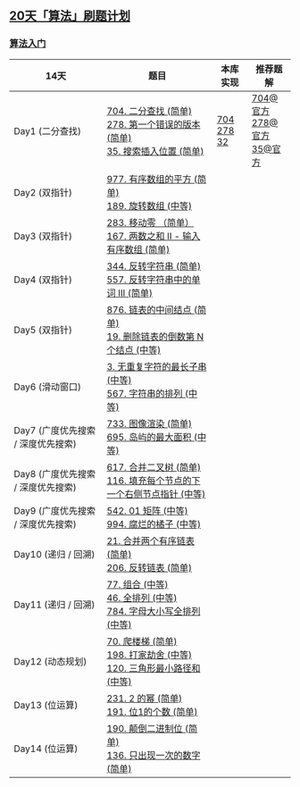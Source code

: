 ## [20天「算法」刷题计划](https://leetcode-cn.com/study-plan/algorithms/)

### [算法入门](https://leetcode-cn.com/study-plan/algorithms/?progress=55sqy0t)

| 14天                               | 题目                                                         | 本库实现                                                     | 推荐题解                                                     |
| ---------------------------------- | ------------------------------------------------------------ | ------------------------------------------------------------ | ------------------------------------------------------------ |
| Day1 (二分查找)                    | [704. 二分查找 (简单) ](https://leetcode-cn.com/problems/binary-search/)<br />[278. 第一个错误的版本 (简单)](https://leetcode-cn.com/problems/first-bad-version/)<br />[35. 搜索插入位置 (简单)](https://leetcode-cn.com/problems/search-insert-position/) | [704](https://git.io/JETC2)<br />[278](https://git.io/JETC6)<br />[32](https://git.io/JETC1) | [704@官方](https://leetcode-cn.com/problems/binary-search/solution/er-fen-cha-zhao-by-leetcode/)<br />[278@官方](https://leetcode-cn.com/problems/first-bad-version/solution/di-yi-ge-cuo-wu-de-ban-ben-by-leetcode-s-pf8h/)<br />[35@官方](https://leetcode-cn.com/problems/search-insert-position/solution/sou-suo-cha-ru-wei-zhi-by-leetcode-solution/) |
| Day2 (双指针)                      | [977. 有序数组的平方 (简单)](https://leetcode-cn.com/problems/squares-of-a-sorted-array/)<br />[189. 旋转数组 (中等)](https://leetcode-cn.com/problems/rotate-array/) |                                                              |                                                              |
| Day3 (双指针)                      | [283. 移动零 （简单）](https://leetcode-cn.com/problems/move-zeroes/) <br />[167. 两数之和 II - 输入有序数组 (简单)](https://leetcode-cn.com/problems/two-sum-ii-input-array-is-sorted/) |                                                              |                                                              |
| Day4 (双指针)                      | [344. 反转字符串 (简单)](https://leetcode-cn.com/problems/reverse-string/) <br />[557. 反转字符串中的单词 III (简单)](https://leetcode-cn.com/problems/reverse-words-in-a-string-iii/) |                                                              |                                                              |
| Day5 (双指针)                      | [876. 链表的中间结点 (简单)](https://leetcode-cn.com/problems/middle-of-the-linked-list/) <br />[19. 删除链表的倒数第 N 个结点 (中等)](https://leetcode-cn.com/problems/remove-nth-node-from-end-of-list/) |                                                              |                                                              |
| Day6 (滑动窗口)                    | [3. 无重复字符的最长子串 (中等)](https://leetcode-cn.com/problems/longest-substring-without-repeating-characters/) <br />[567. 字符串的排列 (中等)](https://leetcode-cn.com/problems/permutation-in-string/) |                                                              |                                                              |
| Day7 (广度优先搜索 / 深度优先搜索) | [733. 图像渲染 (简单)](https://leetcode-cn.com/problems/flood-fill/) <br />[695. 岛屿的最大面积 (中等)](https://leetcode-cn.com/problems/max-area-of-island/) |                                                              |                                                              |
| Day8 (广度优先搜索 / 深度优先搜索) | [617. 合并二叉树 (简单)](https://leetcode-cn.com/problems/merge-two-binary-trees/) <br />[116. 填充每个节点的下一个右侧节点指针 (中等)](https://leetcode-cn.com/problems/populating-next-right-pointers-in-each-node/) |                                                              |                                                              |
| Day9 (广度优先搜索 / 深度优先搜索) | [542. 01 矩阵 (中等)](https://leetcode-cn.com/problems/01-matrix/) <br />[994. 腐烂的橘子 (中等)](https://leetcode-cn.com/problems/rotting-oranges/) |                                                              |                                                              |
| Day10 (递归 / 回溯)                | [21. 合并两个有序链表 (简单)](https://leetcode-cn.com/problems/merge-two-sorted-lists/)<br />[206. 反转链表 (简单)](https://leetcode-cn.com/problems/reverse-linked-list/) |                                                              |                                                              |
| Day11 (递归 / 回溯)                | [77. 组合 (中等)](https://leetcode-cn.com/problems/combinations/)<br />[46. 全排列 (中等)](https://leetcode-cn.com/problems/permutations/) <br />[784. 字母大小写全排列 (中等)](https://leetcode-cn.com/problems/letter-case-permutation/) |                                                              |                                                              |
| Day12 (动态规划)                   | [70. 爬楼梯 (简单)](https://leetcode-cn.com/problems/climbing-stairs/) <br />[198. 打家劫舍 (中等)](https://leetcode-cn.com/problems/house-robber/) <br />[120. 三角形最小路径和 (中等)](https://leetcode-cn.com/problems/triangle/) |                                                              |                                                              |
| Day13 (位运算)                     | [231. 2 的幂 (简单)](https://leetcode-cn.com/problems/power-of-two/) <br />[191. 位1的个数 (简单)](https://leetcode-cn.com/problems/number-of-1-bits/) |                                                              |                                                              |
| Day14 (位运算)                     | [190. 颠倒二进制位 (简单)](https://leetcode-cn.com/problems/reverse-bits/) <br />[136. 只出现一次的数字 (简单)](https://leetcode-cn.com/problems/single-number/) |                                                              |                                                              |